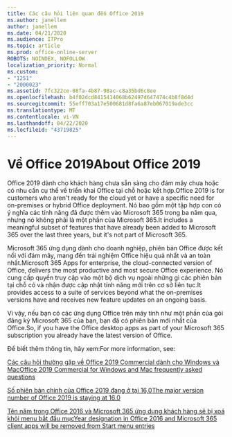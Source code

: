 ```yaml
---
title: Các câu hỏi liên quan đến Office 2019
ms.author: janellem
author: janellem
ms.date: 04/21/2020
ms.audience: ITPro
ms.topic: article
ms.prod: office-online-server
ROBOTS: NOINDEX, NOFOLLOW
localization_priority: Normal
ms.custom:
- "1251"
- "2000023"
ms.assetid: 7fc322ce-08fa-4b87-98ac-c8a35bd6c8ee
ms.openlocfilehash: b4f02dcd8415414068b62497d647474c4b8f8d4d
ms.sourcegitcommit: 55eff703a17e500681d8fa6a87eb067019ade3cc
ms.translationtype: MT
ms.contentlocale: vi-VN
ms.lasthandoff: 04/22/2020
ms.locfileid: "43719825"
---
```

# <a name="about-office-2019"></a><span data-ttu-id="be45f-102">Về Office 2019</span><span class="sxs-lookup"><span data-stu-id="be45f-102">About Office 2019</span></span>

<span data-ttu-id="be45f-103">Office 2019 dành cho khách hàng chưa sẵn sàng cho đám mây chưa hoặc có nhu cần cụ thể về triển khai Office tại chỗ hoặc kết hợp.</span><span class="sxs-lookup"><span data-stu-id="be45f-103">Office 2019 is for customers who aren't ready for the cloud yet or have a specific need for on-premises or hybrid Office deployment.</span></span> <span data-ttu-id="be45f-104">Nó bao gồm một tập hợp con có ý nghĩa các tính năng đã được thêm vào Microsoft 365 trong ba năm qua, nhưng nó không phải là một phần của Microsoft 365.</span><span class="sxs-lookup"><span data-stu-id="be45f-104">It includes a meaningful subset of features that have already been added to Microsoft 365 over the last three years, but it's not part of Microsoft 365.</span></span>
  
<span data-ttu-id="be45f-105">Microsoft 365 ứng dụng dành cho doanh nghiệp, phiên bản Office được kết nối với đám mây, mang đến trải nghiệm Office hiệu quả nhất và an toàn nhất.</span><span class="sxs-lookup"><span data-stu-id="be45f-105">Microsoft 365 Apps for enterprise, the cloud-connected version of Office, delivers the most productive and most secure Office experience.</span></span> <span data-ttu-id="be45f-106">Nó cung cấp quyền truy cập vào một bộ dịch vụ ngoài những gì các phiên bản tại chỗ có và nhận được cập nhật tính năng mới trên cơ sở liên tục.</span><span class="sxs-lookup"><span data-stu-id="be45f-106">It provides access to a suite of services beyond what the on-premises versions have and receives new feature updates on an ongoing basis.</span></span>
  
<span data-ttu-id="be45f-107">Vì vậy, nếu bạn có các ứng dụng Office trên máy tính như một phần của gói đăng ký Microsoft 365 của bạn, bạn đã có phiên bản mới nhất của Office.</span><span class="sxs-lookup"><span data-stu-id="be45f-107">So, if you have the Office desktop apps as part of your Microsoft 365 subscription you already have the latest version of Office.</span></span>
  
<span data-ttu-id="be45f-108">Để biết thêm thông tin, hãy xem:</span><span class="sxs-lookup"><span data-stu-id="be45f-108">For more information, see:</span></span>
  
[<span data-ttu-id="be45f-109">Các câu hỏi thường gặp về Office 2019 Commercial dành cho Windows và Mac</span><span class="sxs-lookup"><span data-stu-id="be45f-109">Office 2019 Commercial for Windows and Mac frequently asked questions</span></span>](https://support.microsoft.com/help/4133312)
  
[<span data-ttu-id="be45f-110">Số phiên bản chính của Office 2019 đang ở tại 16,0</span><span class="sxs-lookup"><span data-stu-id="be45f-110">The major version number of Office 2019 is staying at 16.0</span></span>](https://docs.microsoft.com/deployoffice/office2019/overview)
  
[<span data-ttu-id="be45f-111">Tên năm trong Office 2016 và Microsoft 365 ứng dụng khách hàng sẽ bị xoá khỏi menu bắt đầu mục</span><span class="sxs-lookup"><span data-stu-id="be45f-111">Year designation in Office 2016 and Microsoft 365 client apps will be removed from Start menu entries</span></span>](https://support.office.com/article/8fe5e052-76d2-49de-af30-2e84ed3da907?wt.mc_id=Alchemy_ClientDIA)
  